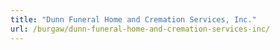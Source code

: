 ```yaml
---
title: "Dunn Funeral Home and Cremation Services, Inc."
url: /burgaw/dunn-funeral-home-and-cremation-services-inc/
---
```

